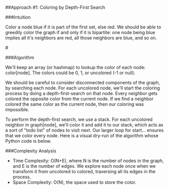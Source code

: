 ##Approach #1: Coloring by Depth-First Search

###Intuition

Color a node blue if it is part of the first set, else red. We should be able to greedily color the graph if and only
if it is bipartite: one node being blue implies all it's neighbors are red, all those neighbors are blue, and so on.

#[](https://leetcode.com/problems/is-graph-bipartite/Figures/785/color.png)

###Algorithm

We'll keep an array (or hashmap) to lookup the color of each node: color[node]. The colors could be 0, 1, or uncolored
(-1 or null).

We should be careful to consider disconnected components of the graph, by searching each node. For each uncolored node,
we'll start the coloring process by doing a depth-first-search on that node. Every neighbor gets colored the opposite
color from the current node. If we find a neighbor colored the same color as the current node, then our coloring was
impossible.

To perform the depth-first search, we use a stack. For each uncolored neighbor in graph[node], we'll color it and add it
to our stack, which acts as a sort of "todo list" of nodes to visit next. Our larger loop for start... ensures that
we color every node. Here is a visual dry-run of the algorithm whose Python code is below.

###Complexity Analysis
* Time Complexity: O(N+E), where N is the number of nodes in the graph, and E is the number of edges. We explore each node
  once when we transform it from uncolored to colored, traversing all its edges in the process.
* Space Complexity: O(N), the space used to store the color.